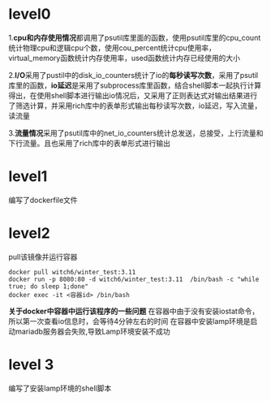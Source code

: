 # level0

1.**cpu和内存使用情况**都调用了psutil库里面的函数，使用psutil库里的cpu_count统计物理cpu和逻辑cpu个数，使用cou_percent统计cpu使用率，virtual_memory函数统计内存使用率，used函数统计内存已经使用的大小

2.**I/O**采用了pustil中的disk_io_counters统计了io的**每秒读写次数**，采用了psutil库里的函数，**io延迟**是采用了subprocess库里函数，结合shell脚本一起执行计算得出，在使用shell脚本进行输出io情况后，又采用了正则表达式对输出结果进行了筛选计算，并采用rich库中的表单形式输出每秒读写次数，io延迟，写入流量，读流量

3.**流量情况**采用了psutil库中的net_io_counters统计总发送，总接受，上行流量和下行流量。且也采用了rich库中的表单形式进行输出

# level1

编写了dockerfile文件

# level2

pull该镜像并运行容器

```
docker pull witch6/winter_test:3.11
docker run -p 8080:80 -d witch6/winter_test:3.11  /bin/bash -c "while true; do sleep 1;done"
docker exec -it <容器id> /bin/bash
```

**关于docker中容器中运行该程序的一些问题**
在容器中由于没有安装iostat命令，所以第一次查看io信息时，会等待4分钟左右的时间
在容器中安装lamp环境是启动mariadb服务器会失败,导致Lamp环境安装不成功

# level 3

编写了安装lamp环境的shell脚本

